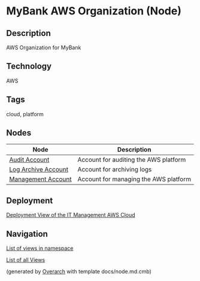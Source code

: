 
# MyBank AWS Organization (Node)
## Description
AWS Organization for MyBank


## Technology
AWS

## Tags
cloud, platform
## Nodes
| Node | Description |
|---|---|
| [Audit Account](../../../mybank/it-management/aws/audit-account.md)| Account for auditing the AWS platform |
| [Log Archive Account](../../../mybank/it-management/aws/log-archive-account.md)| Account for archiving logs |
| [Management Account](../../../mybank/it-management/aws/platform-management-account.md)| Account for managing the AWS platform |


## Deployment
[Deployment View of the IT Management AWS Cloud](../../../mybank/it-management/aws/deployment-view.md)


## Navigation
[List of views in namespace](./views-in-namespace.md)

[List of all Views](../../../views.md)


(generated by [Overarch](https://github.com/soulspace-org/overarch) with template docs/node.md.cmb)
